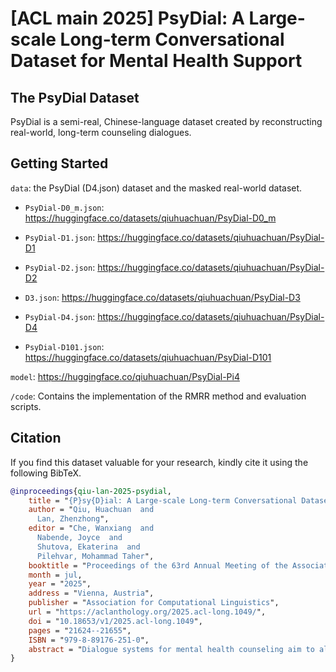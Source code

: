 # [ACL main 2025] PsyDial: A Large-scale Long-term Conversational Dataset for Mental Health Support

## The PsyDial Dataset

PsyDial is a semi-real, Chinese-language dataset created by reconstructing real-world, long-term counseling dialogues.

## Getting Started

`data`: the PsyDial (D4.json) dataset and the masked real-world dataset.

- `PsyDial-D0_m.json`: https://huggingface.co/datasets/qiuhuachuan/PsyDial-D0_m

- `PsyDial-D1.json`: https://huggingface.co/datasets/qiuhuachuan/PsyDial-D1
- `PsyDial-D2.json`: https://huggingface.co/datasets/qiuhuachuan/PsyDial-D2
- `D3.json`: https://huggingface.co/datasets/qiuhuachuan/PsyDial-D3
- `PsyDial-D4.json`: https://huggingface.co/datasets/qiuhuachuan/PsyDial-D4
- `PsyDial-D101.json`: https://huggingface.co/datasets/qiuhuachuan/PsyDial-D101

`model`: https://huggingface.co/qiuhuachuan/PsyDial-Pi4

`/code`: Contains the implementation of the RMRR method and evaluation scripts.

## Citation

If you find this dataset valuable for your research, kindly cite it using the following BibTeX.

```BibTeX
@inproceedings{qiu-lan-2025-psydial,
    title = "{P}sy{D}ial: A Large-scale Long-term Conversational Dataset for Mental Health Support",
    author = "Qiu, Huachuan  and
      Lan, Zhenzhong",
    editor = "Che, Wanxiang  and
      Nabende, Joyce  and
      Shutova, Ekaterina  and
      Pilehvar, Mohammad Taher",
    booktitle = "Proceedings of the 63rd Annual Meeting of the Association for Computational Linguistics (Volume 1: Long Papers)",
    month = jul,
    year = "2025",
    address = "Vienna, Austria",
    publisher = "Association for Computational Linguistics",
    url = "https://aclanthology.org/2025.acl-long.1049/",
    doi = "10.18653/v1/2025.acl-long.1049",
    pages = "21624--21655",
    ISBN = "979-8-89176-251-0",
    abstract = "Dialogue systems for mental health counseling aim to alleviate client distress and assist individuals in navigating personal challenges. Developing effective conversational agents for psychotherapy requires access to high-quality, real-world, long-term client-counselor interaction data, which is difficult to obtain due to privacy concerns. Although removing personally identifiable information is feasible, this process is labor-intensive. To address these challenges, we propose a novel privacy-preserving data reconstruction method that reconstructs real-world client-counselor dialogues while mitigating privacy concerns. We apply the RMRR (Retrieve, Mask, Reconstruct, Refine) method, which facilitates the creation of the privacy-preserving PsyDial dataset, with an average of 37.8 turns per dialogue. Extensive analysis demonstrates that PsyDial effectively reduces privacy risks while maintaining dialogue diversity and conversational exchange. To fairly and reliably evaluate the performance of models fine-tuned on our dataset, we manually collect 101 dialogues from professional counseling books. Experimental results show that models fine-tuned on PsyDial achieve improved psychological counseling performance, outperforming various baseline models. A user study involving counseling experts further reveals that our LLM-based counselor provides higher-quality responses. Code, data, and models are available at https://github.com/qiuhuachuan/PsyDial, serving as valuable resources for future advancements in AI psychotherapy."
}
```
